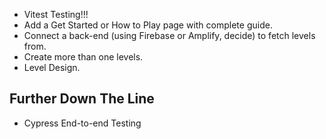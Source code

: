 - Vitest Testing!!!
- Add a Get Started or How to Play page with complete guide.
- Connect a back-end (using Firebase or Amplify, decide) to fetch levels from.
- Create more than one levels.
- Level Design.


## Further Down The Line

- Cypress End-to-end Testing